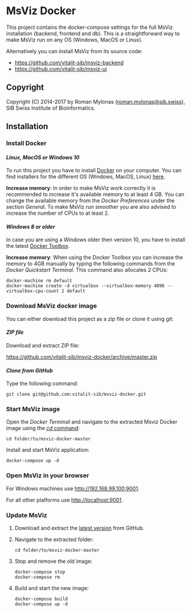 # MsViz Docker

This project contains the docker-compose settings for the full MsViz installation (backend, frontend and db). This is a straightforward way to make MsViz run on any OS (Windows, MacOS or Linux).

Alternatively you can install MsViz from its source code:
- https://github.com/vitalit-sib/msviz-backend
- https://github.com/vitalit-sib/msviz-ui

## Copyright
Copyright (C) 2014-2017 by Roman Mylonas (roman.mylonas@sib.swiss), SIB Swiss Institute of Bioinformatics.



## Installation

### Install Docker

#### *Linux, MacOS or Windows 10*

To run this project you have to install [Docker](https://www.docker.com) on your computer. You can find installers for the different OS (Windows, MacOS, Linux) [here](https://docs.docker.com/engine/installation/).

**Increase memory**: 
In order to make MsViz work correctly it is recommended to increase it's available memory to at least 4 GB. You can change the available memory from the *Docker Preferences* under the section *General*. To make MsViz run smoother you are also advised to increase the number of CPUs to at least 2.

#### *Windows 8 or older*

In case you are using a Windows older then version 10, you have to install the latest [Docker Toolbox](https://github.com/docker/toolbox/releases/latest).

**Increase memory**: 
When using the Docker Toolbox you can increase the memory to 4GB manually by typing the following commands from the *Docker Quickstart Terminal*. This command also allocates 2 CPUs:

```
docker-machine rm default
docker-machine create -d virtualbox --virtualbox-memory 4096 --virtualbox-cpu-count 2 default
```

### Download MsViz docker image

You can either download this project as a zip file or clone it using git:

#### *ZIP file*
Download and extract ZIP file:

<https://github.com/vitalit-sib/msviz-docker/archive/master.zip>

#### *Clone from GitHub*
Type the following command:

```
git clone git@github.com:vitalit-sib/msviz-docker.git
```

### Start MsViz image

Open the *Docker Terminal* and navigate to the extracted Msviz Docker image using the [*cd* command](https://en.wikipedia.org/wiki/Cd_(command)):

```
cd folder/to/msviz-docker-master
```

Install and start MsViz application:

```
docker-compose up -d
```

### Open MsViz in your browser

For Windows machines use <http://192.168.99.100:9001>.

For all other platforms use <http://localhost:9001>.

### Update MsViz

1. Download and extract the [latest version](https://github.com/vitalit-sib/msviz-docker/archive/master.zip) from GitHub.
2. Navigate to the extracted folder:

	```
	cd folder/to/msviz-docker-master
	```
3. Stop and remove the old image:

	```
	docker-compose stop
	docker-compose rm
	```
4. Build and start the new image:

	```
	docker-compose build
	docker-compose up -d
	```







